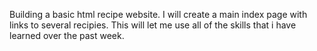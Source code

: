 Building a basic html recipe website. I will create a main index page with links to several recipies. This will let me use all of the skills that i have learned over the past week. 
